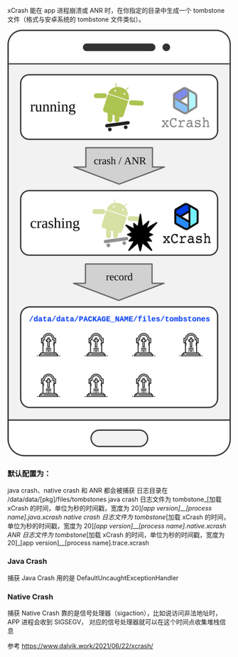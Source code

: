 xCrash 能在 app 进程崩溃或 ANR 时，在你指定的目录中生成一个 tombstone 文件（格式与安卓系统的 tombstone 文件类似）。

![img.png](images/image1.png)


### 默认配置为：

java crash、native crash 和 ANR 都会被捕获
日志目录在 /data/data/[pkg]/files/tombstones
java crash 日志文件为 tombstone_[加载 xCrash 的时间，单位为秒的时间戳，宽度为 20]_[app version]__[process name].java.xcrash
native crash 日志文件为 tombstone_[加载 xCrash 的时间，单位为秒的时间戳，宽度为 20]_[app version]__[process name].native.xcrash
ANR 日志文件为 tombstone_[加载 xCrash 的时间，单位为秒的时间戳，宽度为 20]_[app version]__[process name].trace.xcrash

### Java Crash
捕获 Java Crash 用的是 DefaultUncaughtExceptionHandler

### Native Crash
捕获 Native Crash 靠的是信号处理器（sigaction），比如说访问非法地址时，APP 进程会收到 SIGSEGV，
对应的信号处理器就可以在这个时间点收集堆栈信息

参考 https://www.dalvik.work/2021/06/22/xcrash/



